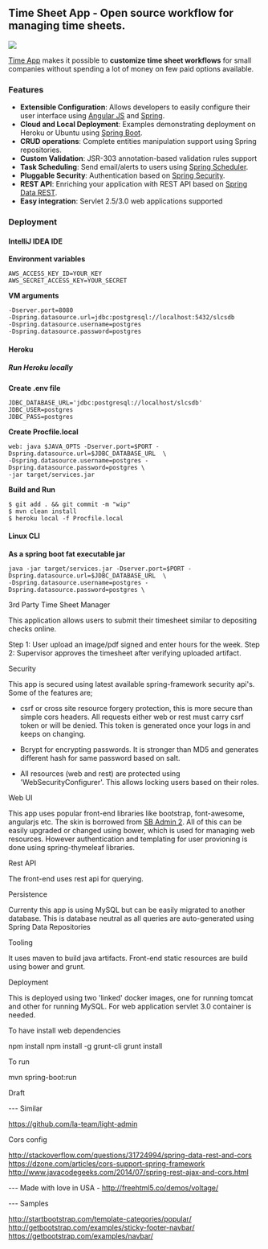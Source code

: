 
## Time Sheet App - Open source workflow for managing time sheets.

<img src="https://travis-ci.org/la-team/light-admin.png?branch=master"/>

[Time App](https://slcs.herokuapp.com/login) makes it possible to <b>customize time sheet workflows</b> for small companies without spending a lot of money on few paid options available.

### Features

* <b>Extensible Configuration</b>: Allows developers to easily configure their user interface using [Angular JS](https://angularjs.org/) and [Spring](https://spring.io/).
* <b>Cloud and Local Deployment</b>: Examples demonstrating deployment on Heroku or Ubuntu using [Spring Boot](https://projects.spring.io/spring-boot/).
* <b>CRUD operations</b>: Complete entities manipulation support using Spring repositories.
* <b>Custom Validation</b>: JSR-303 annotation-based validation rules support
* <b>Task Scheduling</b>: Send email/alerts to users using [Spring Scheduler](http://docs.spring.io/spring/docs/current/spring-framework-reference/html/scheduling.html).
* <b>Pluggable Security</b>: Authentication based on [Spring Security](http://www.springsource.org/spring-security).
* <b>REST API</b>: Enriching your application with REST API based on [Spring Data REST](http://www.springsource.org/spring-data/rest).
* <b>Easy integration</b>: Servlet 2.5/3.0 web applications supported


### Deployment

#### IntelliJ IDEA IDE

<b>Environment variables</b>
```
AWS_ACCESS_KEY_ID=YOUR_KEY
AWS_SECRET_ACCESS_KEY=YOUR_SECRET
```

<b>VM arguments</b>
```
-Dserver.port=8080
-Dspring.datasource.url=jdbc:postgresql://localhost:5432/slcsdb
-Dspring.datasource.username=postgres
-Dspring.datasource.password=postgres
```

#### Heroku

##### Run Heroku locally

<b>Create .env file</b>

```
JDBC_DATABASE_URL='jdbc:postgresql://localhost/slcsdb'
JDBC_USER=postgres
JDBC_PASS=postgres
```

<b>Create Procfile.local</b>

```
web: java $JAVA_OPTS -Dserver.port=$PORT -Dspring.datasource.url=$JDBC_DATABASE_URL  \
-Dspring.datasource.username=postgres -Dspring.datasource.password=postgres \
-jar target/services.jar
```

<b>Build and Run </b>
```
$ git add . && git commit -m "wip"
$ mvn clean install
$ heroku local -f Procfile.local  
```

#### Linux CLI

<b>As a spring boot fat executable jar</b>

```
java -jar target/services.jar -Dserver.port=$PORT -Dspring.datasource.url=$JDBC_DATABASE_URL  \
-Dspring.datasource.username=postgres -Dspring.datasource.password=postgres \

```

3rd Party Time Sheet Manager

This application allows users to submit their timesheet similar to depositing checks online.

Step 1: User upload an image/pdf signed and enter hours for the week.
Step 2: Supervisor approves the timesheet after verifying uploaded artifact.

Security

This app is secured using latest available spring-framework security api's. Some of the features are;

- csrf or cross site resource forgery protection, this is more secure than simple cors headers.
 All requests either web or rest must carry csrf token or will be denied.
 This token is generated once your logs in and keeps on changing.

- Bcrypt for encrypting passwords. It is stronger than MD5 and generates different hash for same password based on salt.

- All resources (web and rest) are protected using 'WebSecurityConfigurer'. This allows locking users based on their roles.

Web UI

This app uses popular front-end libraries like bootstrap, font-awesome, angularjs etc.
The skin is borrowed from [SB Admin 2](http://startbootstrap.com/template-overviews/sb-admin-2/).
All of this can be easily upgraded or changed using bower, which is used for managing web resources.
However authentication and templating for user provioning is done using spring-thymeleaf libraries.

Rest API

The front-end uses rest api for querying.

Persistence

Currenty this app is using MySQL but can be easily migrated to another database.
This is database neutral as all queries are auto-generated using Spring Data Repositories


Tooling

It uses maven to build java artifacts. Front-end static resources are build using bower and grunt.


Deployment

This is deployed using two 'linked' docker images, one for running tomcat and other for running MySQL. For web application servlet 3.0 container is needed.

To have install web dependencies

npm install
npm install -g grunt-cli
grunt install

To run

mvn spring-boot:run


Draft

--- Similar

https://github.com/la-team/light-admin

Cors  config

http://stackoverflow.com/questions/31724994/spring-data-rest-and-cors
https://dzone.com/articles/cors-support-spring-framework
http://www.javacodegeeks.com/2014/07/spring-rest-ajax-and-cors.html


--- Made with love in USA - http://freehtml5.co/demos/voltage/

--- Samples

http://startbootstrap.com/template-categories/popular/
http://getbootstrap.com/examples/sticky-footer-navbar/
https://getbootstrap.com/examples/navbar/
